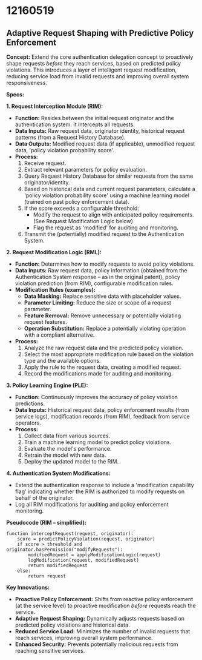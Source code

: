 # 12160519

## Adaptive Request Shaping with Predictive Policy Enforcement

**Concept:** Extend the core authentication delegation concept to proactively shape requests *before* they reach services, based on predicted policy violations. This introduces a layer of intelligent request modification, reducing service load from invalid requests and improving overall system responsiveness.

**Specs:**

**1. Request Interception Module (RIM):**

*   **Function:** Resides between the initial request originator and the authentication system. It intercepts all requests.
*   **Data Inputs:** Raw request data, originator identity, historical request patterns (from a Request History Database).
*   **Data Outputs:** Modified request data (if applicable), unmodified request data, 'policy violation probability score'.
*   **Process:**
    1.  Receive request.
    2.  Extract relevant parameters for policy evaluation.
    3.  Query Request History Database for similar requests from the same originator/identity.
    4.  Based on historical data and current request parameters, calculate a 'policy violation probability score' using a machine learning model (trained on past policy enforcement data).
    5.  If the score exceeds a configurable threshold:
        *   Modify the request to align with anticipated policy requirements. (See Request Modification Logic below)
        *   Flag the request as 'modified' for auditing and monitoring.
    6.  Transmit the (potentially) modified request to the Authentication System.

**2. Request Modification Logic (RML):**

*   **Function:**  Determines how to modify requests to avoid policy violations.
*   **Data Inputs:** Raw request data, policy information (obtained from the Authentication System response – as in the original patent), policy violation prediction (from RIM), configurable modification rules.
*   **Modification Rules (examples):**
    *   **Data Masking:** Replace sensitive data with placeholder values.
    *   **Parameter Limiting:** Reduce the size or scope of a request parameter.
    *   **Feature Removal:** Remove unnecessary or potentially violating request features.
    *   **Operation Substitution:** Replace a potentially violating operation with a compliant alternative.
*   **Process:**
    1.  Analyze the raw request data and the predicted policy violation.
    2.  Select the most appropriate modification rule based on the violation type and the available options.
    3.  Apply the rule to the request data, creating a modified request.
    4.  Record the modifications made for auditing and monitoring.

**3. Policy Learning Engine (PLE):**

*   **Function:**  Continuously improves the accuracy of policy violation predictions.
*   **Data Inputs:** Historical request data, policy enforcement results (from service logs), modification records (from RIM), feedback from service operators.
*   **Process:**
    1.  Collect data from various sources.
    2.  Train a machine learning model to predict policy violations.
    3.  Evaluate the model's performance.
    4.  Retrain the model with new data.
    5.  Deploy the updated model to the RIM.

**4.  Authentication System Modifications:**

*   Extend the authentication response to include a 'modification capability flag' indicating whether the RIM is authorized to modify requests on behalf of the originator.
*   Log all RIM modifications for auditing and policy enforcement monitoring.

**Pseudocode (RIM – simplified):**

```
function interceptRequest(request, originator):
    score = predictPolicyViolation(request, originator)
    if score > threshold and originator.hasPermission("modifyRequests"):
        modifiedRequest = applyModificationLogic(request)
        logModification(request, modifiedRequest)
        return modifiedRequest
    else:
        return request
```

**Key Innovations:**

*   **Proactive Policy Enforcement:** Shifts from reactive policy enforcement (at the service level) to proactive modification *before* requests reach the service.
*   **Adaptive Request Shaping:** Dynamically adjusts requests based on predicted policy violations and historical data.
*   **Reduced Service Load:**  Minimizes the number of invalid requests that reach services, improving overall system performance.
*   **Enhanced Security:**  Prevents potentially malicious requests from reaching sensitive services.